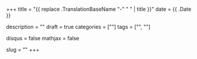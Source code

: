 +++
title =  "{{ replace .TranslationBaseName "-" " " | title }}"
date =  {{ .Date }}

description = ""
draft = true
categories = [""]
tags = ["", ""]

disqus = false
mathjax = false

slug = ""
+++

